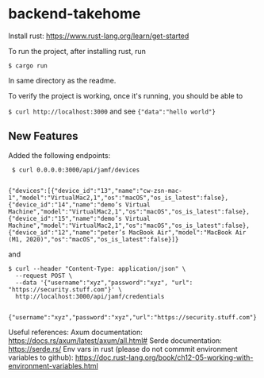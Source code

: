 # backend-takehome

Install rust: https://www.rust-lang.org/learn/get-started

To run the project, after installing rust, run 

`$ cargo run`

In same directory as the readme. 

To verify the project is working, once it's running, you should be able to

`$ curl http://localhost:3000` and see `{"data":"hello world"}`


## New Features
Added the following endpoints:

```
 $ curl 0.0.0.0:3000/api/jamf/devices 


{"devices":[{"device_id":"13","name":"cw-zsn-mac-1","model":"VirtualMac2,1","os":"macOS","os_is_latest":false},{"device_id":"14","name":"demo’s Virtual Machine","model":"VirtualMac2,1","os":"macOS","os_is_latest":false},{"device_id":"15","name":"demo’s Virtual Machine","model":"VirtualMac2,1","os":"macOS","os_is_latest":false},{"device_id":"12","name":"peter’s MacBook Air","model":"MacBook Air (M1, 2020)","os":"macOS","os_is_latest":false}]}
```

and 

```
$ curl --header "Content-Type: application/json" \
  --request POST \
  --data '{"username":"xyz","password":"xyz", "url": "https://security.stuff.com"}' \
  http://localhost:3000/api/jamf/credentials


{"username":"xyz","password":"xyz","url":"https://security.stuff.com"}
```

Useful references:
Axum documentation: https://docs.rs/axum/latest/axum/all.html#
Serde documentation: https://serde.rs/
Env vars in rust (please do not commmit environment variables to github): https://doc.rust-lang.org/book/ch12-05-working-with-environment-variables.html

